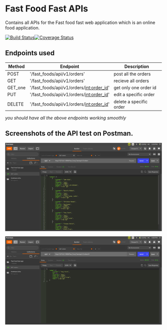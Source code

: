 # Fast Food Fast APIs

Contains all APIs for the Fast food fast web application which is an online food application.

[![Build Status](https://travis-ci.org/cleopasrotich/fast_foods_v1.svg?branch=master)](https://travis-ci.org/cleopasrotich/fast_foods_v1)[![Coverage Status](https://coveralls.io/repos/github/cleopasrotich/fast_foods_v1/badge.svg)](https://coveralls.io/github/cleopasrotich/fast_foods_v1)


## Endpoints used

| Method  | Endpoint | Description |
| ------- | -------  | ----------- |
| POST    | '/fast_foods/api/v1/orders' | post all the orders |
| GET     | '/fast_foods/api/v1/orders' | recieve all orders |
| GET_one | '/fast_foods/api/v1/orders/<int:order_id>' | get only one order id |
| PUT     | '/fast_foods/api/v1/orders/<int:order_id>' | edit a specific order |
| DELETE  | '/fast_foods/api/v1/orders/<int:order_id>' | delete a specific order |


*you should have all the above endpoints working smoothly*

## Screenshots of the API test on Postman.

![GEt_all](pics/Get_all.png)

![GEt_one](pics/get_one.png)
